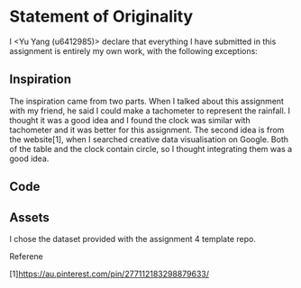 # Statement of Originality

I <Yu Yang (u6412985)> declare that everything I have submitted in this
assignment is entirely my own work, with the following exceptions:

## Inspiration

The inspiration came from two parts. When I talked about this assignment with my friend, he said I could make a tachometer to represent the rainfall. I thought it was a good idea and I found the clock was similar with tachometer and it was better for this assignment. The second idea is from the website[1], when I searched creative data visualisation on Google. Both of the table and the clock contain circle, so I thought integrating them was a good idea. 

## Code

## Assets

I chose the <rainfall> dataset provided with the assignment 4 template repo.


Referene

[1]https://au.pinterest.com/pin/277112183298879633/

